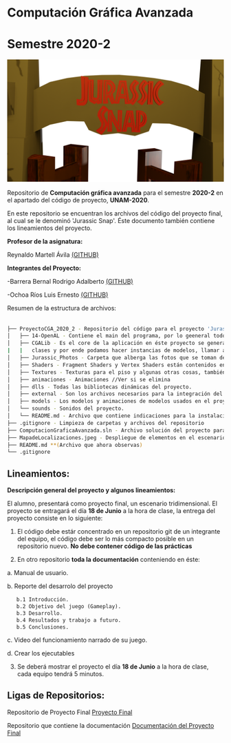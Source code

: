 # Computación Gráfica Avanzada  
# Semestre 2020-2

![Jurassic Snap](Textures/Title.png)

 Repositorio de **Computación gráfica avanzada** para el semestre **2020-2** en el apartado del código de proyecto, **UNAM-2020**.

En este repositorio se encuentran los archivos del código del proyecto final, al cual se le denominó 'Jurassic Snap'. Éste documento también contiene los lineamientos del proyecto.

**Profesor de la asignatura:**

Reynaldo Martell Ávila [(GITHUB)](https://github.com/rmartella)

**Integrantes del Proyecto:**

-Barrera Bernal Rodrigo Adalberto [(GITHUB)](https://github.com/rockbarrera)

-Ochoa Ríos Luis Ernesto [(GITHUB)](https://github.com/Leor8a)

Resumen de la estructura de archivos:


```bash

├── ProyectoCGA_2020_2 - Repositorio del código para el proyecto 'Jurassic Snap'.
│   ├── 14-OpenAL - Contiene el main del programa, por lo geeneral todos los cambios importantes se dieron en éste archivo.
│   ├── CGALib - Es el core de la aplicación en éste proyecto se genera una biblioteca dinámica para que el main pueda utilizar las  
|   |   clases y por ende podamos hacer instancias de modelos, llamar a cargar texturas, manejar el tiempo en la aplicación , étc.
│   ├── Jurassic_Photos - Carpeta que alberga las fotos que se toman dentro del juego.
│   ├── Shaders - Fragment Shaders y Vertex Shaders están contenidos en esta carpeta.
│   ├── Textures - Texturas para el piso y algunas otras cosas, también para las partículas.
│   ├── animaciones - Animaciones //Ver si se elimina
│   ├── dlls - Todas las bibliotecas dinámicas del proyecto.
│   ├── external - Son los archivos necesarios para la integración del proyecto, bibliotecas de terceros.
│   ├── models - Los modelos y animaciones de modelos usados en el proyecto.
│   └── sounds - Sonidos del proyecto.
│   └── README.md - Archivo que contiene indicaciones para la instalación del programa.
├── .gitignore - Limpieza de carpetas y archivos del repositorio 
├── ComputacionGraficaAvanzada.sln - Archivo solución del proyecto para Microsoft Visual Studio 2017/2019
├── MapadeLocalizaciones.jpeg - Despliegue de elementos en el escenario tridimensional / Boceto
├── README.md **(Archivo que ahora observas)
└── .gitignore

```

## Lineamientos:

**Descripción general del proyecto y algunos lineamientos:**

El alumno, presentará como proyecto final, un escenario tridimensional. El proyecto se entragará el día **18 de Junio** a la hora de clase, la entrega del proyecto consiste en lo siguiente:


1) El código debe estár concentrado en un repositorio git de un integrante del equipo, el código debe ser lo más compacto posible en un repositorio nuevo. **No debe contener código de las prácticas** 

2) En otro repositorio **toda la documentación** conteniendo en éste:


a. Manual de usuario.

b. Reporte del desarrolo del proyecto
       
       b.1 Introducción.
       b.2 Objetivo del juego (Gameplay).
       b.3 Desarrollo.
       b.4 Resultados y trabajo a futuro.
       b.5 Conclusiones.
       
c. Video del funcionamiento narrado de su juego.

d. Crear los ejecutables


3) Se deberá mostrar el proyecto el día **18 de Junio** a la hora de clase, cada equipo tendrá 5 minutos.


## Ligas de Repositorios:

Repositorio de Proyecto Final [Proyecto Final](https://github.com/rockbarrera/ProyectoCGA_2020_2)

Repositorio que contiene la documentación [Documentación del Proyecto Final](https://github.com/Leor8a/CGA-PF-DOCS)
